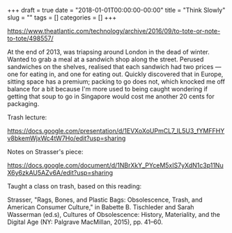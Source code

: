 +++ 
draft = true
date = "2018-01-01T00:00:00-00:00"
title = "Think Slowly"
slug = "" 
tags = []
categories = []
+++



https://www.theatlantic.com/technology/archive/2016/09/to-tote-or-note-to-tote/498557/

At the end of 2013, was triapsing around London in the dead of winter. Wanted to grab a meal at a sandwich shop along the street. Perused sandwiches on the shelves, realised that each sandwich had two prices — one for eating in, and one for eating out. Quickly discovered that in Europe, sitting space has a premium; packing to go does not, which knocked me off balance for a bit because I'm more used to being caught wondering if getting that soup to go in Singapore would cost me another 20 cents for packaging.


Trash lecture: 

https://docs.google.com/presentation/d/1EVXoXoUPmCL7_IL5U3_fYMFFHYv8bkemWjxWc4tW7Ho/edit?usp=sharing


Notes on Strasser's piece:

https://docs.google.com/document/d/1NBrXkY_PYceM5xIS7yXdN1c3p11NuX6y6zkAU5AZv6A/edit?usp=sharing

Taught a class on trash, based on this reading:

Strasser, "Rags, Bones, and Plastic Bags: Obsolescence, Trash, and American Consumer Culture," in Babette B. Tischleder and Sarah Wasserman (ed.s), Cultures of Obsolescence: History, Materiality, and the Digital Age (NY: Palgrave MacMillan, 2015), pp. 41–60.
